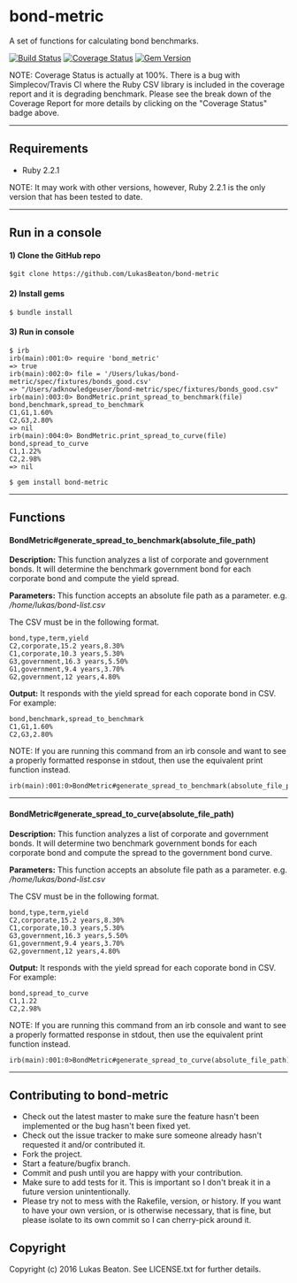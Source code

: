 # bond-metric

A set of functions for calculating bond benchmarks.

[![Build Status](https://travis-ci.org/LukasBeaton/bond-metric.svg?branch=master)](https://travis-ci.org/LukasBeaton/bond-metric)
[![Coverage Status](https://coveralls.io/repos/github/LukasBeaton/bond-metric/badge.svg)](https://coveralls.io/github/LukasBeaton/bond-metric?branch=master)
[![Gem Version](https://badge.fury.io/rb/bond-metric.svg)](https://badge.fury.io/rb/bond-metric)

NOTE: Coverage Status is actually at 100%. There is a bug with Simplecov/Travis CI where the Ruby CSV library is included in the coverage report and it is degrading benchmark. Please see the break down of the Coverage Report for more details by clicking on the "Coverage Status" badge above. 

----------

## Requirements
- Ruby 2.2.1

NOTE: It may work with other versions, however, Ruby 2.2.1 is the only version that has been tested to date.

----------

## Run in a console
#### 1) Clone the GitHub repo
```
$git clone https://github.com/LukasBeaton/bond-metric
```

#### 2) Install gems
```
$ bundle install
```

#### 3) Run in console
```
$ irb
irb(main):001:0> require 'bond_metric'
=> true
irb(main):002:0> file = '/Users/lukas/bond-metric/spec/fixtures/bonds_good.csv'
=> "/Users/adknowledgeuser/bond-metric/spec/fixtures/bonds_good.csv"
irb(main):003:0> BondMetric.print_spread_to_benchmark(file)
bond,benchmark,spread_to_benchmark
C1,G1,1.60%
C2,G3,2.80%
=> nil
irb(main):004:0> BondMetric.print_spread_to_curve(file)
bond,spread_to_curve
C1,1.22%
C2,2.98%
=> nil
```
	$ gem install bond-metric

----------
	
## Functions

#### BondMetric#generate_spread_to_benchmark(absolute_file_path)
**Description:** This function analyzes a list of corporate and government bonds. It will determine the benchmark government bond for each corporate bond and compute the yield spread.

**Parameters:** This function accepts an absolute file path as a parameter.
e.g. */home/lukas/bond-list.csv*

The CSV must be in the following format.

```
bond,type,term,yield
C2,corporate,15.2 years,8.30%
C1,corporate,10.3 years,5.30%
G3,government,16.3 years,5.50%
G1,government,9.4 years,3.70%
G2,government,12 years,4.80%
```

**Output:** It responds with the yield spread for each coporate bond in CSV. For example:

```
bond,benchmark,spread_to_benchmark
C1,G1,1.60%
C2,G3,2.80%
```

NOTE: If you are running this command from an irb console and want to see a properly formatted response in stdout, then use the equivalent print function instead.

	irb(main):001:0>BondMetric#generate_spread_to_benchmark(absolute_file_path)

----------

#### BondMetric#generate_spread_to_curve(absolute_file_path)
**Description:** This function analyzes a list of corporate and government bonds. It will determine two benchmark government bonds for each corporate bond and compute the spread to the government bond curve.

**Parameters:** This function accepts an absolute file path as a parameter.
e.g. */home/lukas/bond-list.csv*

The CSV must be in the following format.

```
bond,type,term,yield
C2,corporate,15.2 years,8.30%
C1,corporate,10.3 years,5.30%
G3,government,16.3 years,5.50%
G1,government,9.4 years,3.70%
G2,government,12 years,4.80%
```

**Output:** It responds with the yield spread for each coporate bond in CSV. For example:

```
bond,spread_to_curve
C1,1.22
C2,2.98%
```

NOTE: If you are running this command from an irb console and want to see a properly formatted response in stdout, then use the equivalent print function instead.

	irb(main):001:0>BondMetric#generate_spread_to_curve(absolute_file_path)

----------

## Contributing to bond-metric
 
* Check out the latest master to make sure the feature hasn't been implemented or the bug hasn't been fixed yet.
* Check out the issue tracker to make sure someone already hasn't requested it and/or contributed it.
* Fork the project.
* Start a feature/bugfix branch.
* Commit and push until you are happy with your contribution.
* Make sure to add tests for it. This is important so I don't break it in a future version unintentionally.
* Please try not to mess with the Rakefile, version, or history. If you want to have your own version, or is otherwise necessary, that is fine, but please isolate to its own commit so I can cherry-pick around it.

## Copyright

Copyright (c) 2016 Lukas Beaton. See LICENSE.txt for
further details.


